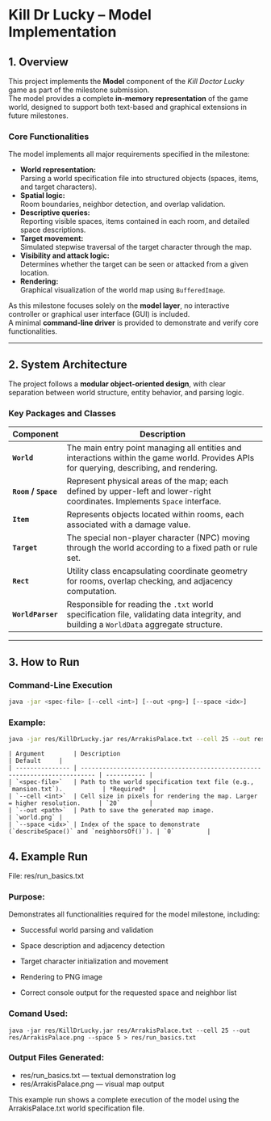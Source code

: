 # Kill Dr Lucky – Model Implementation

## 1. Overview

This project implements the **Model** component of the *Kill Doctor Lucky* game as part of the milestone submission.  
The model provides a complete **in-memory representation** of the game world, designed to support both text-based and graphical extensions in future milestones.

### Core Functionalities
The model implements all major requirements specified in the milestone:
- **World representation:**  
  Parsing a world specification file into structured objects (spaces, items, and target characters).  
- **Spatial logic:**  
  Room boundaries, neighbor detection, and overlap validation.  
- **Descriptive queries:**  
  Reporting visible spaces, items contained in each room, and detailed space descriptions.  
- **Target movement:**  
  Simulated stepwise traversal of the target character through the map.  
- **Visibility and attack logic:**  
  Determines whether the target can be seen or attacked from a given location.  
- **Rendering:**  
  Graphical visualization of the world map using `BufferedImage`.

As this milestone focuses solely on the **model layer**, no interactive controller or graphical user interface (GUI) is included.  
A minimal **command-line driver** is provided to demonstrate and verify core functionalities.

---

## 2. System Architecture

The project follows a **modular object-oriented design**, with clear separation between world structure, entity behavior, and parsing logic.

### Key Packages and Classes

| Component | Description |
|------------|-------------|
| **`World`** | The main entry point managing all entities and interactions within the game world. Provides APIs for querying, describing, and rendering. |
| **`Room` / `Space`** | Represent physical areas of the map; each defined by upper-left and lower-right coordinates. Implements `Space` interface. |
| **`Item`** | Represents objects located within rooms, each associated with a damage value. |
| **`Target`** | The special non-player character (NPC) moving through the world according to a fixed path or rule set. |
| **`Rect`** | Utility class encapsulating coordinate geometry for rooms, overlap checking, and adjacency computation. |
| **`WorldParser`** | Responsible for reading the `.txt` world specification file, validating data integrity, and building a `WorldData` aggregate structure. |

---

## 3. How to Run

### Command-Line Execution

```bash
java -jar <spec-file> [--cell <int>] [--out <png>] [--space <idx>]
```

### Example:
```bash
java -jar res/KillDrLucky.jar res/ArrakisPalace.txt --cell 25 --out res/ArrakisPalace.png --space 5 > res/run_basics.txt
```

```
| Argument        | Description                                                                | Default     |
| --------------- | -------------------------------------------------------------------------- | ----------- |
| `<spec-file>`   | Path to the world specification text file (e.g., `mansion.txt`).           | *Required*  |
| `--cell <int>`  | Cell size in pixels for rendering the map. Larger = higher resolution.     | `20`        |
| `--out <path>`  | Path to save the generated map image.                                      | `world.png` |
| `--space <idx>` | Index of the space to demonstrate (`describeSpace()` and `neighborsOf()`). | `0`         |
```

## 4. Example Run

File: res/run_basics.txt

### Purpose:
Demonstrates all functionalities required for the model milestone, including:

- Successful world parsing and validation

- Space description and adjacency detection

- Target character initialization and movement

- Rendering to PNG image

- Correct console output for the requested space and neighbor list

### Comand Used:
```
java -jar res/KillDrLucky.jar res/ArrakisPalace.txt --cell 25 --out res/ArrakisPalace.png --space 5 > res/run_basics.txt
```

### Output Files Generated:
- res/run_basics.txt — textual demonstration log
- res/ArrakisPalace.png — visual map output

This example run shows a complete execution of the model using the ArrakisPalace.txt world specification file.


